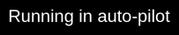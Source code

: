 <!DOCTYPE html>
<html>
<head>
    <title>Evolve9</title>
    <style>
        body {
            margin: 0;
            height: 100vh;
            display: flex;
            justify-content: center;
            align-items: center;
            font-family: Arial, sans-serif;
            font-size: 2rem;
            background: #000;
            color: #fff;
        }
    </style>
</head>
<body>
    Running in auto-pilot
</body>
</html>
